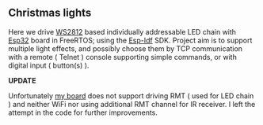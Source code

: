 ## Christmas lights
Here we drive [WS2812](https://cdn-shop.adafruit.com/datasheets/WS2812.pdf) based individually addressable LED chain with [Esp32](https://www.espressif.com/en/products/socs/esp32) board in FreeRTOS; using the [Esp-Idf](https://docs.espressif.com/projects/esp-idf/en/latest/esp32/) SDK.
Project aim is to support multiple light effects, and possibly choose them by TCP communication with a remote ( Telnet ) console supporting simple commands, or with digital input ( button(s) ).

**UPDATE**

Unfortunately [my board](https://www.amazon.it/V1-0-0-ESP32-S2FN4R2-sviluppo-Compatibile-MicroPython/dp/B0DCBXDBRJ/ref=asc_df_B0DCBXDBRJ/?tag=googshopit-21&linkCode=df0&hvadid=711155295770&hvpos=&hvnetw=g&hvrand=8573302761926349073&hvpone=&hvptwo=&hvqmt=&hvdev=c&hvdvcmdl=&hvlocint=&hvlocphy=9205939&hvtargid=pla-2368624922545&mcid=7796b3108ecf38a5b09b0fd0f1a205ff&gad_source=1&th=1) does not support driving RMT ( used for LED chain ) and neither WiFi nor using additional RMT channel for IR receiver. I left the attempt in the code for further improvements.
